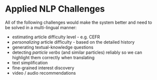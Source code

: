 # Applied NLP Challenges

All of the following challenges would make the system better and need to be solved in a multi-lingual manner: 
- estimating article difficulty level - e.g. CEFR 
- *personalizing* article difficulty - based on the detailed history
- generating textual-knowledge questions
- detecting *particle verbs* (and similar particles) reliably so we can highlight them correctly when translating
- text simplification
- fine-grained interest discovery
- video / audio recommendations



